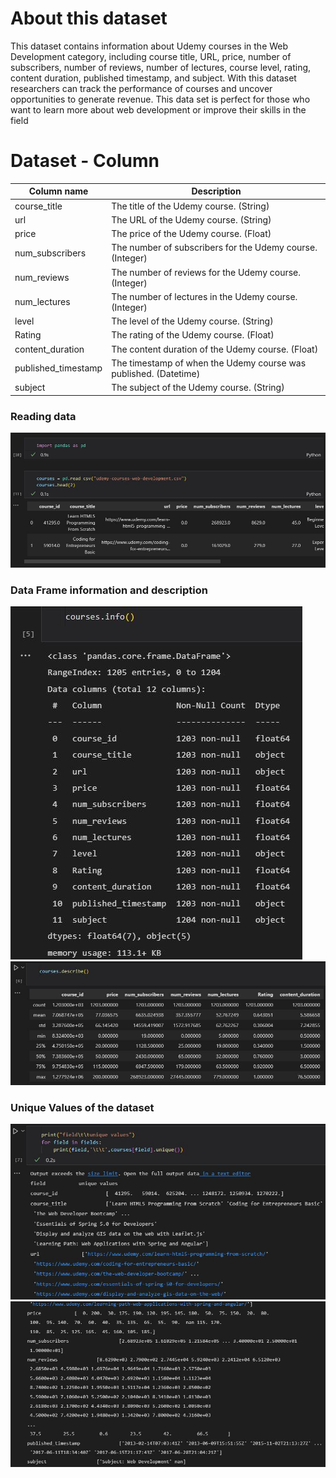 # About this dataset
This dataset contains information about Udemy courses in the Web Development category, including course title, URL, price, number of subscribers, number of reviews, number of lectures, course level, rating, content duration, published timestamp, and subject. With this dataset researchers can track the performance of courses and uncover opportunities to generate revenue. This data set is perfect for those who want to learn more about web development or improve their skills in the field

# Dataset - Column
| Column name|Description|
|-|-|
|course_title|The title of the Udemy course. (String)|
|url|The URL of the Udemy course. (String)|
|price|The price of the Udemy course. (Float)|
|num_subscribers|The number of subscribers for the Udemy course. (Integer)|
|num_reviews|The number of reviews for the Udemy course. (Integer)|
|num_lectures|The number of lectures in the Udemy course. (Integer)|
|level|The level of the Udemy course. (String)|
|Rating|The rating of the Udemy course. (Float)|
|content_duration|The content duration of the Udemy course. (Float)|
|published_timestamp|The timestamp of when the Udemy course was published. (Datetime)|
|subject|The subject of the Udemy course. (String)|

### Reading data
<img src="./img/import_read.JPG" alt="data read using pandas"/>

### Data Frame information and description
<img src="./img/dataframe_info.JPG" alt="information about data"/>
<img src="./img/dataframe_describe.JPG" alt="data description"/>

### Unique Values of the dataset
<img src="./img/unique_values.JPG" alt="Unique values of different fields in the dataset"/>
<img src="./img/unique_values_2.JPG" alt="Unique values of different fields in the dataset"/>

